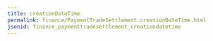 ```yaml
---
title: creationDateTime
permalink: finance/PaymentTradeSettlement.creationDateTime.html
jsonid: finance_paymenttradesettlement_creationdatetime
---
```

